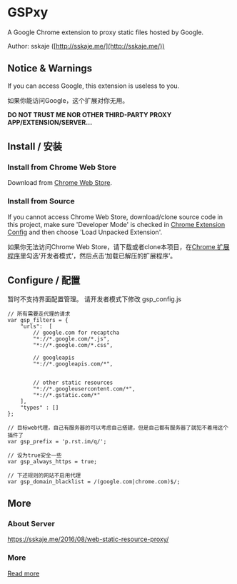 # GSPxy

A Google Chrome extension to proxy static files hosted by Google.


Author: sskaje ([http://sskaje.me/](http://sskaje.me/))


## Notice & Warnings

If you can access Google, this extension is useless to you.

如果你能访问Google，这个扩展对你无用。

**DO NOT TRUST ME NOR OTHER THIRD-PARTY PROXY APP/EXTENSION/SERVER...**



## Install / 安装

### Install from Chrome Web Store
Download from [Chrome Web Store](https://chrome.google.com/webstore/detail/gspxy/ocjlgkdfecjkedmjnjblcgapenfhobkb/).

### Install from Source
If you cannot access Chrome Web Store, download/clone source code in this project, make sure 'Developer Mode' is checked in [Chrome Extension Config](chrome://extensions) and then choose 'Load Unpacked Extension'.

如果你无法访问Chrome Web Store，请下载或者clone本项目，在[Chrome 扩展程序](chrome://extensions)里勾选‘开发者模式’，然后点击‘加载已解压的扩展程序’。


## Configure / 配置

暂时不支持界面配置管理。
请开发者模式下修改 gsp_config.js

```
// 所有需要走代理的请求
var gsp_filters = {
    "urls":  [
        // google.com for recaptcha
        "*://*.google.com/*.js",
        "*://*.google.com/*.css",

        // googleapis
        "*://*.googleapis.com/*",


        // other static resources
        "*://*.googleusercontent.com/*",
        "*://*.gstatic.com/*"
    ],
    "types" : []
};

// 目标web代理，自己有服务器的可以考虑自己搭建，但是自己都有服务器了就犯不着用这个插件了
var gsp_prefix = 'p.rst.im/q/';

// 设为true安全一些
var gsp_always_https = true;

// 下述规则的网站不启用代理
var gsp_domain_blacklist = /(google.com|chrome.com)$/;

```



## More
### About Server

https://sskaje.me/2016/08/web-static-resource-proxy/

### More
[Read more](https://sskaje.me/gspxy/)

